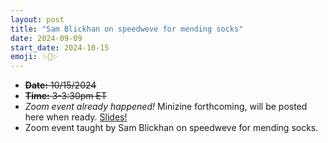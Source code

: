 ```yaml
---
layout: post
title: "Sam Blickhan on speedweve for mending socks"
date: 2024-09-09
start_date: 2024-10-15
emoji: ✨🧦✨
---
```

* ~~**Date:** 10/15/2024~~
* ~~**Time:** 3-3:30pm ET~~
* *Zoom event already happened!* Minizine forthcoming, will be posted here when ready. [Slides!](https://github.com/amandavisconti/DHMakesMethodz/blob/main/assets/Blickhan%20DHMakes%20Methodz%20Talk%20October%202024.pdf)
* Zoom event taught by Sam Blickhan on speedweve for mending socks.
